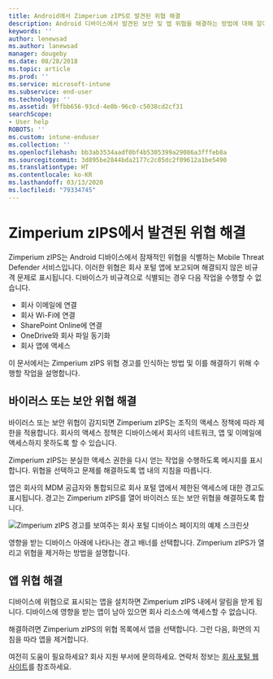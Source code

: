 ```yaml
---
title: Android에서 Zimperium zIPS로 발견된 위협 해결
description: Android 디바이스에서 발견된 보안 및 앱 위협을 해결하는 방법에 대해 알아봅니다.
keywords: ''
author: lenewsad
ms.author: lanewsad
manager: dougeby
ms.date: 08/28/2018
ms.topic: article
ms.prod: ''
ms.service: microsoft-intune
ms.subservice: end-user
ms.technology: ''
ms.assetid: 9ffbb656-93cd-4e0b-96c0-c5038cd2cf31
searchScope:
- User help
ROBOTS: ''
ms.custom: intune-enduser
ms.collection: ''
ms.openlocfilehash: bb3ab3534aadf0bf4b5305399a29086a3fffeb8a
ms.sourcegitcommit: 3d895be2844bda2177c2c85dc2f09612a1be5490
ms.translationtype: HT
ms.contentlocale: ko-KR
ms.lasthandoff: 03/13/2020
ms.locfileid: "79334745"
---
```

# <a name="resolve-a-threat-found-by-zimperium-zips"></a>Zimperium zIPS에서 발견된 위협 해결

Zimperium zIPS는 Android 디바이스에서 잠재적인 위협을 식별하는 Mobile Threat Defender 서비스입니다. 이러한 위협은 회사 포털 앱에 보고되며 해결되지 않은 비규격 문제로 표시됩니다. 디바이스가 비규격으로 식별되는 경우 다음 작업을 수행할 수 없습니다.

* 회사 이메일에 연결
* 회사 Wi-Fi에 연결
* SharePoint Online에 연결
* OneDrive와 회사 파일 동기화
* 회사 앱에 액세스

이 문서에서는 Zimperium zIPS 위협 경고를 인식하는 방법 및 이를 해결하기 위해 수행할 작업을 설명합니다. 

## <a name="troubleshoot-virus-or-security-threat"></a>바이러스 또는 보안 위협 해결  
바이러스 또는 보안 위협이 감지되면 Zimperium zIPS는 조직의 액세스 정책에 따라 제한을 적용합니다. 회사의 액세스 정책은 디바이스에서 회사의 네트워크, 앱 및 이메일에 액세스하지 못하도록 할 수 있습니다.  

Zimperium zIPS는 분실한 액세스 권한을 다시 얻는 작업을 수행하도록 메시지를 표시합니다. 위협을 선택하고 문제를 해결하도록 앱 내의 지침을 따릅니다.

앱은 회사의 MDM 공급자와 통합되므로 회사 포털 앱에서 제한된 액세스에 대한 경고도 표시됩니다. 경고는 Zimperium zIPS를 열어 바이러스 또는 보안 위협을 해결하도록 합니다.  

  ![Zimperium zIPS 경고를 보여주는 회사 포털 디바이스 페이지의 예제 스크린샷](./media/CP-lookout-virus-banner-1808.png)  

영향을 받는 디바이스 아래에 나타나는 경고 배너를 선택합니다. Zimperium zIPS가 열리고 위협을 제거하는 방법을 설명합니다.  

## <a name="resolve-an-app-threat"></a>앱 위협 해결

디바이스에 위협으로 표시되는 앱을 설치하면 Zimperium zIPS 내에서 알림을 받게 됩니다. 디바이스에 영향을 받는 앱이 남아 있으면 회사 리소스에 액세스할 수 없습니다.  

해결하려면 Zimperium zIPS의 위협 목록에서 앱을 선택합니다. 그런 다음, 화면의 지침을 따라 앱을 제거합니다.    

여전히 도움이 필요하세요? 회사 지원 부서에 문의하세요. 연락처 정보는 [회사 포털 웹 사이트](https://go.microsoft.com/fwlink/?linkid=2010980)를 참조하세요. 
